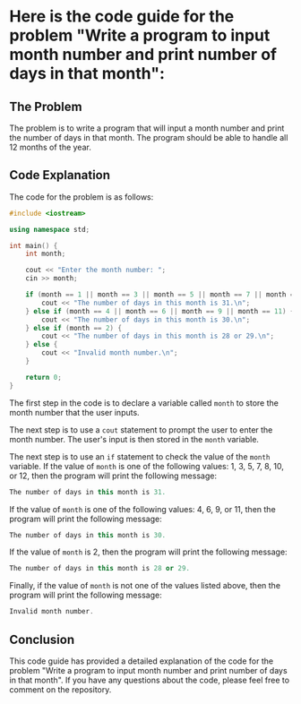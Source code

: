 # Here is the code guide for the problem "Write a program to input month number and print number of days in that month":

## The Problem

The problem is to write a program that will input a month number and print the number of days in that month. The program should be able to handle all 12 months of the year.

## Code Explanation

The code for the problem is as follows:

```c++
#include <iostream>

using namespace std;

int main() {
    int month;

    cout << "Enter the month number: ";
    cin >> month;

    if (month == 1 || month == 3 || month == 5 || month == 7 || month == 8 || month == 10 || month == 12) {
        cout << "The number of days in this month is 31.\n";
    } else if (month == 4 || month == 6 || month == 9 || month == 11) {
        cout << "The number of days in this month is 30.\n";
    } else if (month == 2) {
        cout << "The number of days in this month is 28 or 29.\n";
    } else {
        cout << "Invalid month number.\n";
    }

    return 0;
}
```

The first step in the code is to declare a variable called `month` to store the month number that the user inputs.

The next step is to use a `cout` statement to prompt the user to enter the month number. The user's input is then stored in the `month` variable.

The next step is to use an `if` statement to check the value of the `month` variable. If the value of `month` is one of the following values: 1, 3, 5, 7, 8, 10, or 12, then the program will print the following message:

```c++
The number of days in this month is 31.
```

If the value of `month` is one of the following values: 4, 6, 9, or 11, then the program will print the following message:

```c++
The number of days in this month is 30.
```

If the value of `month` is 2, then the program will print the following message:

```c++
The number of days in this month is 28 or 29.
```

Finally, if the value of `month` is not one of the values listed above, then the program will print the following message:

```c++
Invalid month number.
```

## Conclusion

This code guide has provided a detailed explanation of the code for the problem "Write a program to input month number and print number of days in that month". If you have any questions about the code, please feel free to comment on the repository.